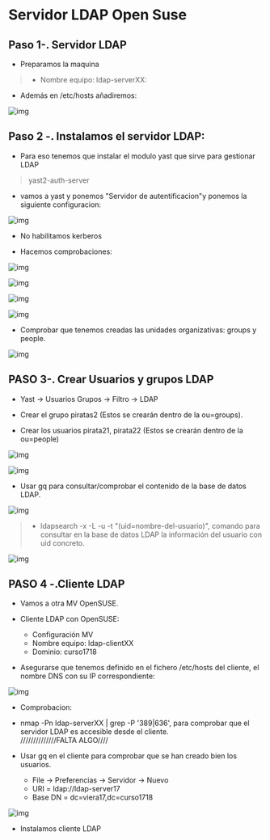 # Servidor LDAP Open Suse

## Paso 1-. Servidor LDAP

 * Preparamos la maquina
 >*  Nombre equipo: ldap-serverXX:
  * Además en /etc/hosts añadiremos:

![img](./IMG/1.1.png)

## Paso 2 -. Instalamos el servidor LDAP:

* Para eso tenemos que instalar el modulo yast que sirve para gestionar LDAP
>yast2-auth-server

*  vamos a yast y ponemos "Servidor de autentificacion"y ponemos la siguiente configuracion:

![img](./IMG/1.2.2.png)

* No habilitamos kerberos

* Hacemos comprobaciones:  

![img](./IMG/1.2.3.png)  

![img](./IMG/1.2.4.png)  

![img](./IMG/1.2.5.png)

![img](./IMG/1.2.6.png)  

* Comprobar que tenemos creadas las unidades organizativas: groups y people.

![img](./IMG/1.2.7.png)    

## PASO 3-.  Crear Usuarios y grupos LDAP    

* Yast -> Usuarios Grupos -> Filtro -> LDAP  

* Crear el grupo piratas2 (Estos se crearán dentro de la ou=groups).
* Crear los usuarios pirata21, pirata22 (Estos se crearán dentro de la ou=people)  


![img](./IMG/1.4.png)  

![img](./IMG/1.4.1.png)  


* Usar gq para consultar/comprobar el contenido de la base de datos LDAP.   

![img](./IMG/1.4.3.png)  

  > * ldapsearch -x -L -u -t "(uid=nombre-del-usuario)", comando para consultar en la base de datos LDAP la información del usuario con uid concreto.  

![img](./IMG/1.4.4.png)    

 ## PASO 4 -.Cliente LDAP

* Vamos a otra MV OpenSUSE.  

* Cliente LDAP con OpenSUSE:
    *  Configuración MV
    *  Nombre equipo: ldap-clientXX
    *  Dominio: curso1718  


*  Asegurarse que tenemos definido en el fichero /etc/hosts del cliente, el nombre DNS con su IP correspondiente:  

![img](./IMG/2.1.png)  


* Comprobacion:    

* nmap -Pn ldap-serverXX | grep -P '389|636', para comprobar que el servidor LDAP es accesible desde el cliente.  
//////////////FALTA ALGO////  

* Usar gq en el cliente para comprobar que se han creado bien los usuarios.

    * File -> Preferencias -> Servidor -> Nuevo
    * URI = ldap://ldap-server17
    * Base DN = dc=viera17,dc=curso1718

![img](./IMG/2.1.3.png)   


* Instalamos cliente LDAP
